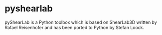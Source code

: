 # pyshearlab
pyShearLab is a Python toolbox which is based on ShearLab3D written by Rafael Reisenhofer and has been ported to Python by Stefan Loock.
